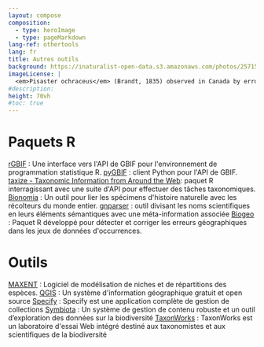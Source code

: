 ```yaml
---
layout: compose
composition:
  - type: heroImage
  - type: pageMarkdown
lang-ref: othertools
lang: fr
title: Autres outils
background: https://inaturalist-open-data.s3.amazonaws.com/photos/257158398/original.jpg
imageLicense: |
  <em>Pisaster ochraceus</em> (Brandt, 1835) observed in Canada by errooke via [iNaturalist](https://www.gbif.org/occurrence/4039489698)
#description:
height: 70vh
#toc: true
---
```


# Paquets R

[rGBIF](https://www.gbif.org/tool/81747/rgbif) : Une interface vers l'API de GBIF pour l'environnement de programmation statistique R.
[pyGBIF](https://www.gbif.org/tool/OlyoYyRbKCSCkMKIi4oIT/pygbif-gbif-python-client) : client Python pour l'API de GBIF.
[taxize - Taxonomic Information from Around the Web](https://docs.ropensci.org/taxize/): paquet R interragissant avec une suite d'API pour effectuer des tâches taxonomiques.
[Bionomia](https://en.bionomia.net/) : Un outil pour lier les spécimens d'histoire naturelle avec les récolteurs du monde entier.
[gnparser](https://github.com/gnames/gnparser) : outil divisant les noms scientifiques en leurs éléments sémantiques avec une méta-information associée
[Biogeo](https://cran.r-project.org/web/packages/biogeo/index.html) : Paquet R développé pour détecter et corriger les erreurs géographiques dans les jeux de données d'occurrences.

# Outils

[MAXENT](https://biodiversityinformatics.amnh.org/open_source/maxent/) : Logiciel de modélisation de niches et de répartitions des espèces.
[QGIS](https://qgis.org/en/site/) : Un système d'information géographique gratuit et open source
[Specify](https://github.com/specify/specify7/) : Specify est une application complète de gestion de collections
[Symbiota](https://symbiota.org/) : Un système de gestion de contenu robuste et un outil d’exploration des données sur la biodiversité
[TaxonWorks](https://taxonworks.org/) : TaxonWorks est un laboratoire d'essai Web intégré destiné aux taxonomistes et aux scientifiques de la biodiversité

